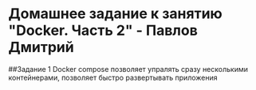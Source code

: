 # Домашнее задание к занятию "Docker. Часть 2" - Павлов Дмитрий
##Задание 1
Docker compose позволяет упралять сразу несколькими контейнерами, позволяет быстро развертывать приложения